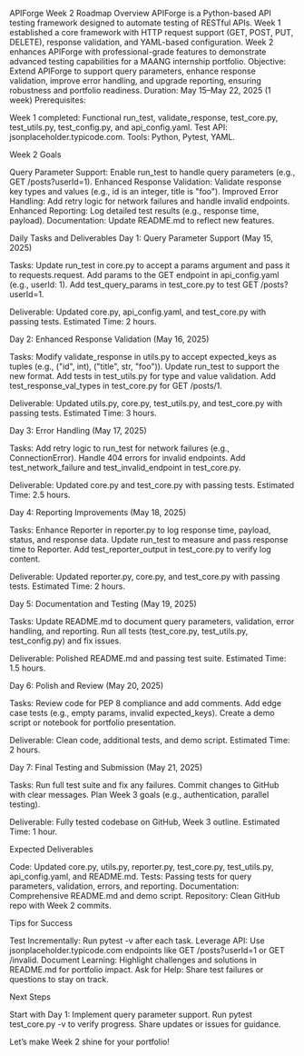 APIForge Week 2 Roadmap
Overview
APIForge is a Python-based API testing framework designed to automate testing of RESTful APIs. Week 1 established a core framework with HTTP request support (GET, POST, PUT, DELETE), response validation, and YAML-based configuration. Week 2 enhances APIForge with professional-grade features to demonstrate advanced testing capabilities for a MAANG internship portfolio.
Objective: Extend APIForge to support query parameters, enhance response validation, improve error handling, and upgrade reporting, ensuring robustness and portfolio readiness.
Duration: May 15–May 22, 2025 (1 week)
Prerequisites:

Week 1 completed: Functional run_test, validate_response, test_core.py, test_utils.py, test_config.py, and api_config.yaml.
Test API: jsonplaceholder.typicode.com.
Tools: Python, Pytest, YAML.

Week 2 Goals

Query Parameter Support: Enable run_test to handle query parameters (e.g., GET /posts?userId=1).
Enhanced Response Validation: Validate response key types and values (e.g., id is an integer, title is "foo").
Improved Error Handling: Add retry logic for network failures and handle invalid endpoints.
Enhanced Reporting: Log detailed test results (e.g., response time, payload).
Documentation: Update README.md to reflect new features.

Daily Tasks and Deliverables
Day 1: Query Parameter Support (May 15, 2025)

Tasks:
Update run_test in core.py to accept a params argument and pass it to requests.request.
Add params to the GET endpoint in api_config.yaml (e.g., userId: 1).
Add test_query_params in test_core.py to test GET /posts?userId=1.


Deliverable: Updated core.py, api_config.yaml, and test_core.py with passing tests.
Estimated Time: 2 hours.

Day 2: Enhanced Response Validation (May 16, 2025)

Tasks:
Modify validate_response in utils.py to accept expected_keys as tuples (e.g., ("id", int), ("title", str, "foo")).
Update run_test to support the new format.
Add tests in test_utils.py for type and value validation.
Add test_response_val_types in test_core.py for GET /posts/1.


Deliverable: Updated utils.py, core.py, test_utils.py, and test_core.py with passing tests.
Estimated Time: 3 hours.

Day 3: Error Handling (May 17, 2025)

Tasks:
Add retry logic to run_test for network failures (e.g., ConnectionError).
Handle 404 errors for invalid endpoints.
Add test_network_failure and test_invalid_endpoint in test_core.py.


Deliverable: Updated core.py and test_core.py with passing tests.
Estimated Time: 2.5 hours.

Day 4: Reporting Improvements (May 18, 2025)

Tasks:
Enhance Reporter in reporter.py to log response time, payload, status, and response data.
Update run_test to measure and pass response time to Reporter.
Add test_reporter_output in test_core.py to verify log content.


Deliverable: Updated reporter.py, core.py, and test_core.py with passing tests.
Estimated Time: 2 hours.

Day 5: Documentation and Testing (May 19, 2025)

Tasks:
Update README.md to document query parameters, validation, error handling, and reporting.
Run all tests (test_core.py, test_utils.py, test_config.py) and fix issues.


Deliverable: Polished README.md and passing test suite.
Estimated Time: 1.5 hours.

Day 6: Polish and Review (May 20, 2025)

Tasks:
Review code for PEP 8 compliance and add comments.
Add edge case tests (e.g., empty params, invalid expected_keys).
Create a demo script or notebook for portfolio presentation.


Deliverable: Clean code, additional tests, and demo script.
Estimated Time: 2 hours.

Day 7: Final Testing and Submission (May 21, 2025)

Tasks:
Run full test suite and fix any failures.
Commit changes to GitHub with clear messages.
Plan Week 3 goals (e.g., authentication, parallel testing).


Deliverable: Fully tested codebase on GitHub, Week 3 outline.
Estimated Time: 1 hour.

Expected Deliverables

Code: Updated core.py, utils.py, reporter.py, test_core.py, test_utils.py, api_config.yaml, and README.md.
Tests: Passing tests for query parameters, validation, errors, and reporting.
Documentation: Comprehensive README.md and demo script.
Repository: Clean GitHub repo with Week 2 commits.

Tips for Success

Test Incrementally: Run pytest -v after each task.
Leverage API: Use jsonplaceholder.typicode.com endpoints like GET /posts?userId=1 or GET /invalid.
Document Learning: Highlight challenges and solutions in README.md for portfolio impact.
Ask for Help: Share test failures or questions to stay on track.

Next Steps

Start with Day 1: Implement query parameter support.
Run pytest test_core.py -v to verify progress.
Share updates or issues for guidance.

Let’s make Week 2 shine for your portfolio!

